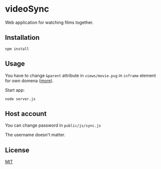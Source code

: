 # videoSync

Web application for watching films together.

## Installation

```
npm install
```

## Usage

You have to change ```&parent``` attribute in ```views/movie.pug``` in ```inframe``` element for own domena ([more](https://dev.twitch.tv/docs/embed/chat)).

Start app: 
```    
node server.js 
```

## Host account
You can change password in ```public/js/sync.js```

The username doesn't matter.

## License
[MIT](https://choosealicense.com/licenses/mit/)
